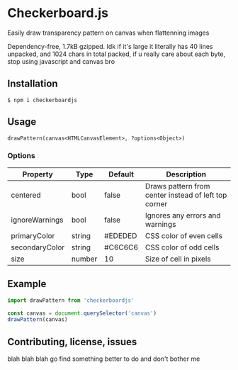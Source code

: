 # Checkerboard.js

Easily draw transparency pattern on canvas when flattenning images

Dependency-free, 1.7kB gzipped. Idk if it's large it literally has 40 lines unpacked, and 1024 chars in total packed, if u really care about each byte, stop using javascript and canvas bro

## Installation

```
$ npm i checkerboardjs
```

## Usage

```
drawPattern(canvas<HTMLCanvasElement>, ?options<Object>)
```

### Options

Property|Type|Default|Description
---|---|---|---
centered|bool|false|Draws pattern from center instead of left top corner
ignoreWarnings|bool|false|Ignores any errors and warnings
primaryColor|string|#EDEDED|CSS color of even cells
secondaryColor|string|#C6C6C6|CSS color of odd cells
size|number|10|Size of cell in pixels

## Example

```javascript
import drawPattern from 'checkerboardjs'

const canvas = document.querySelector('canvas')
drawPattern(canvas)
```

## Contributing, license, issues

blah blah blah go find something better to do and don't bother me